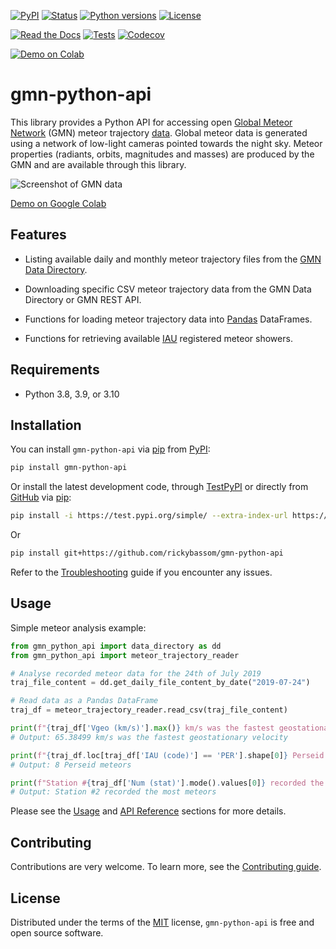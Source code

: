 [![PyPI](https://img.shields.io/pypi/v/gmn-python-api)](https://pypi.org/project/gmn-python-api/)
[![Status](https://img.shields.io/pypi/status/gmn-python-api)](https://pypi.org/project/gmn-python-api/)
[![Python versions](https://img.shields.io/pypi/pyversions/gmn-python-api)](https://pypi.org/project/gmn-python-api/)
[![License](https://img.shields.io/pypi/l/gmn-python-api)](https://pypi.org/project/gmn-python-api/)

[![Read the Docs](https://img.shields.io/readthedocs/gmn-python-api)](https://gmn-python-api.readthedocs.io/en/latest/)
[![Tests](https://github.com/rickybassom/gmn-python-api/workflows/Tests/badge.svg)](https://github.com/rickybassom/gmn-python-api/actions?query=workflow%3ATests+branch%3Amain)
[![Codecov](https://codecov.io/gh/rickybassom/gmn-python-api/branch/main/graph/badge.svg)](https://codecov.io/gh/rickybassom/gmn-python-api)

[![Demo on Colab](https://colab.research.google.com/assets/colab-badge.svg)](https://colab.research.google.com/gist/rickybassom/74d2c99ebbd612b88861038a5b33e021/gmn_data_analysis_template.ipynb)

# gmn-python-api

This library provides a Python API for accessing open 
[Global Meteor Network](https://globalmeteornetwork.org/) (GMN) meteor trajectory 
[data](https://globalmeteornetwork.org/data/). Global meteor data is generated using a 
network of low-light cameras pointed towards the night sky. Meteor properties (radiants,
orbits, magnitudes and masses) are produced by the GMN and are available through this
library.

![Screenshot of GMN data](docs/screenshot.png)

[Demo on Google Colab](https://colab.research.google.com/gist/rickybassom/74d2c99ebbd612b88861038a5b33e021/gmn_data_analysis_template.ipynb)

## Features

- Listing available daily and monthly meteor trajectory files from the 
  [GMN Data Directory](https://globalmeteornetwork.org/data/traj_summary_data/).

- Downloading specific CSV meteor trajectory data from the GMN Data Directory or GMN 
  REST API.

- Functions for loading meteor trajectory data into [Pandas](https://pandas.pydata.org/)
  DataFrames.

- Functions for retrieving available 
  [IAU](https://www.ta3.sk/IAUC22DB/MDC2007/Roje/roje_lista.php) registered meteor
  showers.

## Requirements

- Python 3.8, 3.9, or 3.10

## Installation

You can install `gmn-python-api` via [pip](https://pip.pypa.io/) from 
[PyPI](https://pypi.org/project/gmn-python-api/):

```sh
pip install gmn-python-api
```

Or install the latest development code, through 
[TestPyPI](https://test.pypi.org/project/gmn-python-api/) or directly from 
[GitHub](https://github.com/rickybassom/gmn-python-api) via 
[pip](https://pip.pypa.io/):

```sh
pip install -i https://test.pypi.org/simple/ --extra-index-url https://pypi.org/simple gmn-python-api==<version>
```

Or

```sh
pip install git+https://github.com/rickybassom/gmn-python-api
```

Refer to the [Troubleshooting] guide if you encounter any issues.

## Usage

Simple meteor analysis example:

```python
from gmn_python_api import data_directory as dd
from gmn_python_api import meteor_trajectory_reader

# Analyse recorded meteor data for the 24th of July 2019
traj_file_content = dd.get_daily_file_content_by_date("2019-07-24")

# Read data as a Pandas DataFrame
traj_df = meteor_trajectory_reader.read_csv(traj_file_content)

print(f"{traj_df['Vgeo (km/s)'].max()} km/s was the fastest geostationary velocity")
# Output: 65.38499 km/s was the fastest geostationary velocity

print(f"{traj_df.loc[traj_df['IAU (code)'] == 'PER'].shape[0]} Perseid meteors")
# Output: 8 Perseid meteors

print(f"Station #{traj_df['Num (stat)'].mode().values[0]} recorded the most meteors")
# Output: Station #2 recorded the most meteors
```

Please see the [Usage](https://gmn-python-api.readthedocs.io/en/latest/usage.html) and 
[API Reference](https://gmn-python-api.readthedocs.io/en/latest/autoapi/gmn_python_api/index.html)
sections for more details.

## Contributing
Contributions are very welcome. To learn more, see the 
[Contributing guide].

## License

Distributed under the terms of the [MIT](https://opensource.org/licenses/MIT) license,
`gmn-python-api` is free and open source software.

<!-- Links -->
[Troubleshooting]: ./TROUBLESHOOTING.md
[Contributing guide]: ./CONTRIBUTING.md
